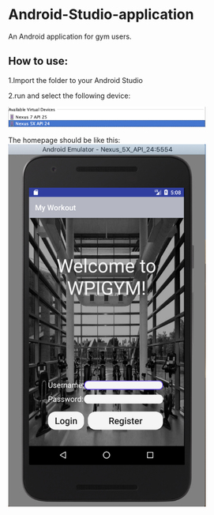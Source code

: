 # Android-Studio-application
An Android application for gym users.

## How to use:

1.Import the folder to your Android Studio

2.run and select the following device:
<div align=left>
<img src="https://github.com/GuanchengYao/Android-Studio-application/blob/master/img-folder/device.png" width="400"/>
</div>

The homepage should be like this:
<img src="https://github.com/GuanchengYao/Android-Studio-application/blob/master/img-folder/screenshot.png" width="400"/>
